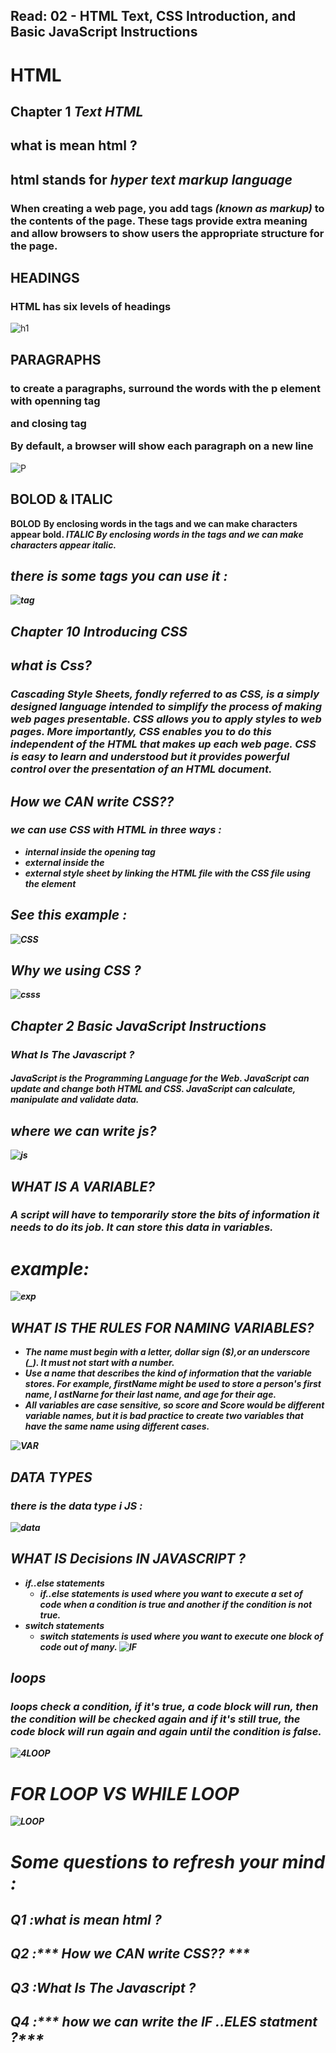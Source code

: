## Read: 02 - HTML Text, CSS Introduction, and Basic JavaScript Instructions

# HTML 
##  Chapter 1  ***Text HTML***
##  what is mean html ?
## html stands for ***hyper text markup language***

 ### When creating a web page, you add tags  ***(known as markup)*** to the contents of the page. These tags provide extra meaning  and allow browsers to show users the  appropriate structure for the page.
 

 ## HEADINGS 
 ### HTML has six levels of headings 

 ![h1](https://smartranking.nl/wp-content/uploads/2020/03/headings_h1_tot_en_met_h6-1.png)
  

  ## PARAGRAPHS
### to create a paragraphs, surround the words with the p element with openning tag **<p>** and closing tag **</p>** By default, a browser will show each paragraph on a new line

![P](https://disenowebakus.net/en/images/articles/html-paragraphs.jpg)

## BOLOD & ITALIC
**BOLOD** <b> By enclosing words in the tags <b> and </b> we can make characters appear bold.
*ITALIC* <i> By enclosing words in the tags <i> and </i> we can make characters appear italic.

## there is some tags you can use it :
![tag](https://www.web4college.com/html/socialImages/html-text-formatting.png)

## Chapter 10 ***Introducing CSS***

## what is Css?
### Cascading Style Sheets, fondly referred to as CSS, is a simply designed language intended to simplify the process of making web pages presentable. CSS allows you to apply styles to web pages. More importantly, CSS enables you to do this independent of the HTML that makes up each web page. CSS is easy to learn and understood but it provides powerful control over the presentation of an HTML document.

## How  we CAN write CSS??
### we can use CSS with HTML in three ways :
* internal inside the opening tag
* external inside the
* external style sheet by linking the HTML file with the CSS file using the <link> element

## See this example :
![CSS](https://www.bitdegree.org/learn/storage/media/images/8c4493d3-110c-4a95-8b70-7626ce2d2f4e.jpg)

## Why we using CSS ?
![csss](https://slideplayer.com/slide/13690244/84/images/6/Benefits+of+CSS+Why+using+CSS+is+a+better+way+of+describing+presentation+than+HTML..jpg)


## Chapter 2 ***Basic JavaScript Instructions***
### What Is The Javascript ?
#### JavaScript is the Programming Language for the Web. JavaScript can update and change both HTML and CSS. JavaScript can calculate, manipulate and validate data.

## where we can write js?
 
![js](https://www.bookofnetwork.com/images/javascript-images/JS_Ways-of-writing-JS_04Oct16_1306.png)


##  WHAT IS A VARIABLE?
### A script will have to temporarily store the bits of information it needs to do its job. It can store this data in variables.
 # example:
 ![exp](https://tutorial.techaltum.com/images/js-variables.jpg)

 ##  WHAT IS THE RULES FOR NAMING VARIABLES?
* The name must begin with a letter, dollar sign ($),or an underscore (_). It must not start with a number.
* Use a name that describes the kind of information that the variable stores. For example, firstName might be used to store a person's first name, l astNarne for their last name, and age for their age.
* All variables are case sensitive, so score and Score would be different variable names, but it is bad practice to create two variables that have the same name using different cases.

![VAR](https://codebridgeplus.com/wp-content/uploads/slide_22.jpg)

##  DATA TYPES 
### there is the data type i JS :
![data](https://miro.medium.com/max/1678/1*jWWisFncH1QZFP4ZSbxTQw.png)


## WHAT IS Decisions IN JAVASCRIPT ?
* if..else statements
   * if..else statements is used where you want to execute a set of code when a condition is true and another if the condition is not true.
* switch statements
    * switch statements is used where you want to execute one block of code out of many.
![IF](https://cdn.educba.com/academy/wp-content/uploads/2019/08/Expression-is-true.png)


## loops
### loops check a condition, if it's true, a code block will run, then the condition will be checked again and if it's still true, the code block will run again and again until the condition is false.
![4LOOP](https://res.cloudinary.com/dyd911kmh/image/upload/f_auto,q_auto:best/v1508331558/Loop_2-2_igl4qt.jpg)

# FOR LOOP VS WHILE LOOP
![LOOP](https://i.pinimg.com/564x/f9/cf/f5/f9cff59bf4508e9466c893db5338370f.jpg)


# Some questions to refresh your mind :
## Q1 :***what is mean html ?***
## Q2 :*** How we CAN write CSS?? ***
## Q3 :***What Is The Javascript ?***
## Q4 :*** how we can write the IF ..ELES statment ?***